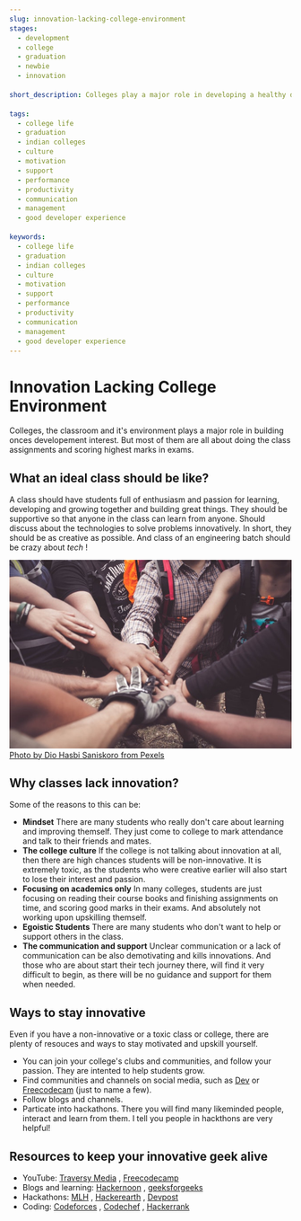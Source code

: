 ```yaml
---
slug: innovation-lacking-college-environment
stages:
  - development
  - college
  - graduation
  - newbie
  - innovation

short_description: Colleges play a major role in developing a healthy developement environment. An innovative and supportive development college environment can help newbies to ace development career.

tags:
  - college life
  - graduation
  - indian colleges
  - culture
  - motivation
  - support
  - performance
  - productivity
  - communication
  - management
  - good developer experience

keywords:
  - college life
  - graduation
  - indian colleges
  - culture
  - motivation
  - support
  - performance
  - productivity
  - communication
  - management
  - good developer experience
---
```


# Innovation Lacking College Environment

Colleges, the classroom and it's environment plays a major role in building onces developement interest. But most of them are all about doing the class assignments and scoring highest marks in exams. 

## What an ideal class should be like?

A class should have students full of enthusiasm and passion for learning, developing and growing together and building great things. They should be supportive so that anyone in the class can learn from anyone. Should discuss about the technologies to solve problems innovatively. In short, they should be as creative as possible. And class of an engineering batch should be crazy about *tech* !
  
![Innovation Lacking College Environment](/files/support.jpg)
[Photo by Dio Hasbi Saniskoro from Pexels](https://instagram.com/Diohasbi)

## Why classes lack innovation?

Some of the reasons to this can be:

- **Mindset**
  There are many students who really don't care about learning and improving themself. They just come to college to mark attendance and talk to their friends and mates.
- **The college culture**
  If the college is not talking about innovation at all, then there are high chances students will be non-innovative. It is extremely toxic, as the students who were creative earlier will also start to lose their interest and passion.
- **Focusing on academics only**
 In many colleges, students are just focusing on reading their course books and finishing assignments on time, and scoring good marks in their exams. And absolutely not working upon upskilling themself. 
- **Egoistic Students**
  There are many students who don't want to help or support others in the class.
- **The communication and support**
  Unclear communication or a lack of communication can be also demotivating and kills innovations. And those who are about start their tech journey there, will find it very difficult to begin, as there will be no guidance and support for them when needed.

## Ways to stay innovative
Even if you have a non-innovative or a toxic class or college, there are plenty of resouces and ways to stay motivated and upskill yourself.
- You can join your college's clubs and communities, and follow your passion. They are intented to help students grow.
- Find communities and channels on social media, such as [Dev](https://dev.to) or [Freecodecam](https://forum.freecodecamp.org/) (just to name a few).
- Follow blogs and channels.
- Particate into hackathons. There you will find many likeminded people, interact and learn from them. I tell you people in hackthons are very helpful!

## Resources to keep your innovative geek alive

- YouTube: [Traversy Media](https://www.youtube.com/user/TechGuyWeb) , [Freecodecamp](https://www.youtube.com/channel/UC8butISFwT-Wl7EV0hUK0BQ)
- Blogs and learning: [Hackernoon](https://hackernoon.com/) ,  [geeksforgeeks](https://www.geeksforgeeks.org/)
- Hackathons: [MLH](https://mlh.io/) , [Hackerearth](hackerearth.com/challenges/) , [Devpost](https://devpost.com/)
- Coding: [Codeforces](http://codeforces.com/) , [Codechef](http://codechef.com/) , [Hackerrank](https://www.hackerrank.com/)
